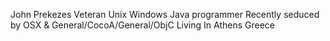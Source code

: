 John Prekezes
Veteran Unix Windows Java programmer
Recently seduced by OSX & General/CocoA/General/ObjC
Living In Athens Greece